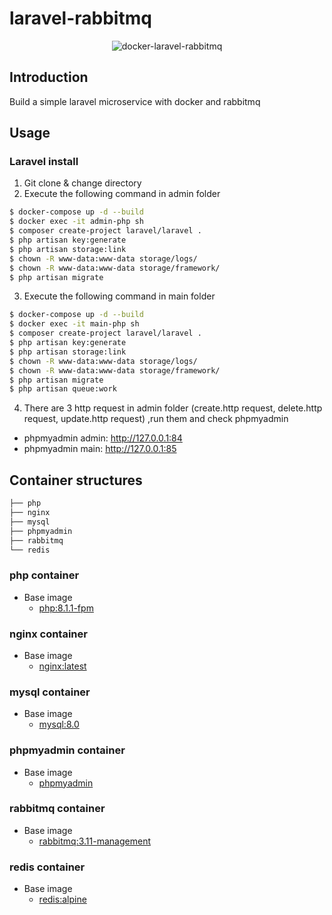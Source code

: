 # laravel-rabbitmq 

<p align="center">
    <img src="https://miro.medium.com/max/875/1*99keed45qfA9aPvw6Ad9Yg.jpeg" alt="docker-laravel-rabbitmq">
</p>

## Introduction

Build a simple laravel microservice with docker and rabbitmq

## Usage

### Laravel install

1. Git clone & change directory
2. Execute the following command in admin folder

```bash
$ docker-compose up -d --build
$ docker exec -it admin-php sh 
$ composer create-project laravel/laravel .
$ php artisan key:generate
$ php artisan storage:link
$ chown -R www-data:www-data storage/logs/
$ chown -R www-data:www-data storage/framework/
$ php artisan migrate
```

3. Execute the following command in main folder

```bash
$ docker-compose up -d --build
$ docker exec -it main-php sh 
$ composer create-project laravel/laravel .
$ php artisan key:generate
$ php artisan storage:link
$ chown -R www-data:www-data storage/logs/
$ chown -R www-data:www-data storage/framework/
$ php artisan migrate
$ php artisan queue:work
```
 4. There are 3 http request in admin folder (create.http request, delete.http request, update.http request) ,run them and check phpmyadmin

- phpmyadmin admin:  http://127.0.0.1:84
- phpmyadmin main:  http://127.0.0.1:85
## Container structures

```bash
├── php
├── nginx
├── mysql
├── phpmyadmin
├── rabbitmq
└── redis
```

### php container

- Base image
    - [php:8.1.1-fpm](https://hub.docker.com/_/php)

### nginx container

- Base image
    - [nginx:latest](https://hub.docker.com/_/nginx)

### mysql container

- Base image
    - [mysql:8.0](https://hub.docker.com/_/mysql)

### phpmyadmin container

- Base image
    - [phpmyadmin](https://hub.docker.com/r/phpmyadmin/phpmyadmin)

### rabbitmq container

- Base image
    - [rabbitmq:3.11-management](https://hub.docker.com/_/rabbitmq)


### redis container

- Base image
    - [redis:alpine](https://hub.docker.com/_/redis)


